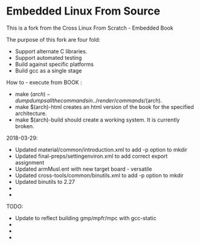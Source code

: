 Embedded Linux From Source
=============

This is a fork from the Cross Linux From Scratch - Embedded Book

The purpose of this fork are four fold:
  * Support alternate C libraries. 
  * Support automated testing
  * Build against specific platforms
  * Build gcc as a single stage
  
How to - execute from BOOK :
  * make $(arch)-dump dumps all the commands in ../render/commands/$(arch). 
  * make $(arch)-html creates an html version of the book for the specified architecture. 
  * make $(arch)-build should create a working system. It is currently broken. 
 
 2018-03-29:
  * Updated material/common/introduction.xml to add -p option to mkdir 
  * Updated final-preps/settingenviron.xml to add correct export assignment 
  * Updated armMusl.ent with new target board - versatile
  * Updated cross-tools/common/binutils.xml to add -p option to mkdir
  * Updated binutils to 2.27
  * 
  * 
  
 TODO:
  * Update to reflect building gmp/mpfr/mpc with gcc-static 
  * 
  * 
  *  
